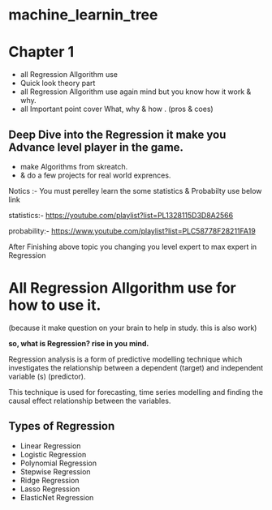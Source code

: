 # machine_learnin_tree

# Chapter 1 
* all Regression Allgorithm use 
* Quick look theory part
* all Regression Allgorithm use again mind but you know how it work & why.
* all Important point cover What, why & how . (pros & coes)
## Deep Dive into the Regression  it make you Advance level player in the game.
* make Algorithms from skreatch.
* & do a few projects for real world exprences. 

Notics :- You must perelley learn the some statistics & Probabilty use below link

statistics:-    https://youtube.com/playlist?list=PL1328115D3D8A2566

probability:-   https://www.youtube.com/playlist?list=PLC58778F28211FA19

After Finishing above topic you changing you level expert to max expert in Regression 


# All Regression Allgorithm use for how to use it.
(because it make question on your brain to help in study. this is also work)

**so, what is Regression? rise in you mind.**

Regression analysis is a form of predictive modelling technique which investigates the relationship between a dependent (target) and independent variable (s) (predictor). 

This technique is used for forecasting, time series modelling and finding the causal effect relationship between the variables.

## Types of Regression 
* Linear Regression
* Logistic Regression
* Polynomial Regression
* Stepwise Regression
* Ridge Regression
* Lasso Regression
* ElasticNet Regression
